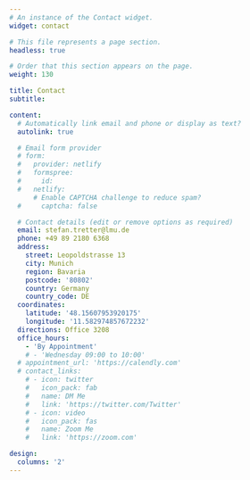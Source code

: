```yaml
---
# An instance of the Contact widget.
widget: contact

# This file represents a page section.
headless: true

# Order that this section appears on the page.
weight: 130

title: Contact
subtitle:

content:
  # Automatically link email and phone or display as text?
  autolink: true

  # Email form provider
  # form:
  #   provider: netlify
  #   formspree:
  #     id:
  #   netlify:
      # Enable CAPTCHA challenge to reduce spam?
  #     captcha: false

  # Contact details (edit or remove options as required)
  email: stefan.tretter@lmu.de
  phone: +49 89 2180 6368
  address:
    street: Leopoldstrasse 13
    city: Munich
    region: Bavaria
    postcode: '80802'
    country: Germany
    country_code: DE
  coordinates:
    latitude: '48.15607953920175'
    longitude: '11.582974857672232'
  directions: Office 3208
  office_hours:
    - 'By Appointment'
    # - 'Wednesday 09:00 to 10:00'
  # appointment_url: 'https://calendly.com'
  # contact_links:
    # - icon: twitter
    #   icon_pack: fab
    #   name: DM Me
    #   link: 'https://twitter.com/Twitter'
    # - icon: video
    #   icon_pack: fas
    #   name: Zoom Me
    #   link: 'https://zoom.com'

design:
  columns: '2'
---
```

